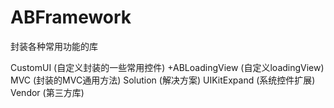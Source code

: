 # ABFramework
封装各种常用功能的库

CustomUI            (自定义封装的一些常用控件)
  +ABLoadingView    (自定义loadingView)
MVC                 (封装的MVC通用方法)
Solution            (解决方案)
UIKitExpand         (系统控件扩展)
Vendor              (第三方库)
